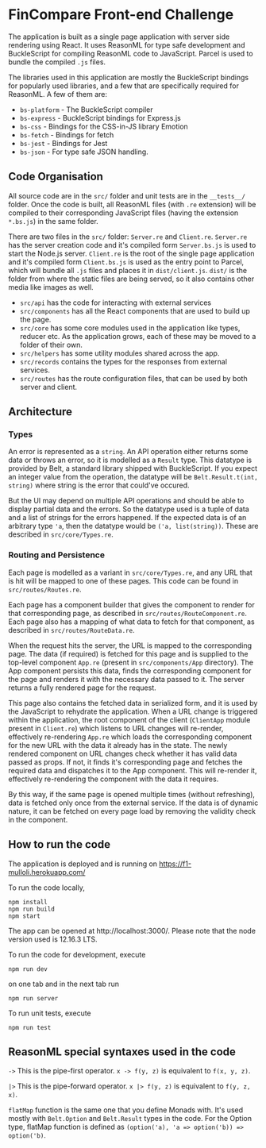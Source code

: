 # FinCompare Front-end Challenge

The application is built as a single page application with server side rendering using React. It uses ReasonML for type safe development and BuckleScript for compiling ReasonML code to JavaScript. Parcel is used to bundle the compiled `.js` files.

The libraries used in this application are mostly the BuckleScript bindings for popularly used libraries, and a few that are specifically required for ReasonML. A few of them are:

* `bs-platform` - The BuckleScript compiler
* `bs-express` - BuckleScript bindings for Express.js
* `bs-css` - Bindings for the CSS-in-JS library Emotion
* `bs-fetch` - Bindings for fetch
* `bs-jest` - Bindings for Jest
* `bs-json` - For type safe JSON handling.

## Code Organisation
All source code are in the `src/` folder and unit tests are in the `__tests__/` folder. Once the code is built, all ReasonML files (with `.re` extension) will be compiled to their corresponding JavaScript files (having the extension `*.bs.js`) in the same folder. 

There are two files in the `src/` folder: `Server.re` and `Client.re`. `Server.re` has the server creation code and it's compiled form `Server.bs.js` is used to start the Node.js server. `Client.re` is the root of the single page application and it's compiled form `Client.bs.js` is used as the entry point to Parcel, which will bundle all `.js` files and places it in `dist/client.js`. `dist/` is the folder from where the static files are being served, so it also contains other media like images as well.

* `src/api` has the code for interacting with external services
* `src/components` has all the React components that are used to build up the page.
* `src/core` has some core modules used in the application like types, reducer etc. As the application grows, each of these may be moved to a folder of their own. 
* `src/helpers` has some utility modules shared across the app.
* `src/records` contains the types for the responses from external services.
* `src/routes` has the route configuration files, that can be used by both server and client.

## Architecture
### Types
An error is represented as a `string`. An API operation either returns some data or throws an error, so it is modelled as a `Result` type. This datatype is provided by Belt, a standard library shipped with BuckleScript. If you expect an integer value from the operation, the datatype will be `Belt.Result.t(int, string)` where string is the error that could've occured.

But the UI may depend on multiple API operations and should be able to display partial data and the errors. So the datatype used is a tuple of data and a list of strings for the errors happened. If the expected data is of an arbitrary type `'a`, then the datatype would be `('a, list(string))`. These are described in `src/core/Types.re`.

### Routing and Persistence
Each page is modelled as a variant in `src/core/Types.re`, and any URL that is hit will be mapped to one of these pages. This code can be found in `src/routes/Routes.re`.

Each page has a component builder that gives the component to render for that corresponding page, as described in `src/routes/RouteComponent.re`. Each page also has a mapping of what data to fetch for that component, as described in `src/routes/RouteData.re`.

When the request hits the server, the URL is mapped to the corresponding page. The data (if required) is fetched for this page and is supplied to the top-level component `App.re` (present in `src/components/App` directory). The App component persists this data, finds the corresponding component for the page and renders it with the necessary data passed to it. The server returns a fully rendered page for the request.

This page also contains the fetched data in serialized form, and it is used by the JavaScript to rehydrate the application.
When a URL change is triggered within the application, the root component of the client (`ClientApp` module present in `Client.re`) which listens to URL changes will re-render, effectively re-rendering `App.re` which loads the corresponding component for the new URL with the data it already has in the state. The newly rendered component on URL changes check whether it has valid data passed as props. If not, it finds it's corresponding page and fetches the required data and dispatches it to the App component. This will re-render it, effectively re-rendering the component with the data it requires.

By this way, if the same page is opened multiple times (without refreshing), data is fetched only once from the external service. If the data is of dynamic nature, it can be fetched on every page load by removing the validity check in the component.

## How to run the code
The application is deployed and is running on https://f1-mulloli.herokuapp.com/

To run the code locally, 

```
npm install
npm run build
npm start
```
The app can be opened at http://localhost:3000/. Please note that the node version used is 12.16.3 LTS.

To run the code for development, execute
```
npm run dev
```
on one tab and in the next tab run
```
npm run server
```

To run unit tests, execute
```
npm run test
```

## ReasonML special syntaxes used in the code
`->` This is the pipe-first operator. `x -> f(y, z)` is equivalent to `f(x, y, z)`.

`|>` This is the pipe-forward operator. `x |> f(y, z)` is equivalent to `f(y, z, x)`.

`flatMap` function is the same one that you define Monads with. It's used mostly with `Belt.Option` and `Belt.Result` types in the code. For the Option type, flatMap function is defined as `(option('a), 'a => option('b)) => option('b)`.
